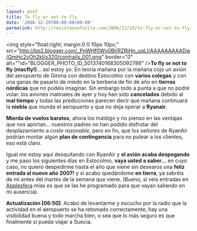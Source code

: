 ```yaml
---
layout: post
title: To fly or not to fly
date: '2006-12-29T00:00:00+00:00'
permalink: http://resistancefutile.com/2006/12/29/to-fly-or-not-to-fly/
---
```

<img style="float:right; margin:0 0 10px 10px;" src="http://bp2.blogger.com/_PnWHf0Wv0BI/RZRiHn_uqLI/AAAAAAAAADw/QmHc2vOh2kI/s320/contrails_001.png" border="0" alt=""id="BLOGGER_PHOTO_ID_5013740168305092786" /><span style="font-weight:bold;">To fly or not to fly (macfly!)</span>... así estoy yo. En teoría mañana por la mañana cojo un avión del aeropuerto de Girona con destino Estocolmo con <span style="font-weight:bold;">varios colegas</span> y con una ganas de pasarlo de miedo en la berbena de fin de año en <span style="font-weight:bold;">tierras nórdicas</span> que no podéis imaginar. Sin embargo todo a punta a que no podré volar: los aviones matinales de ayer y hoy han sido <span style="font-weight:bold;">cancelados</span> debido al <span style="font-weight:bold;">mal tiempo</span> y todas las predicciones parecen decir que mañana continuará la <span style="font-weight:bold;">niebla</span> que inunda el aeropuerto y que no deja operar a <span style="font-weight:bold;">Ryanair</span>. 

<span style="font-weight:bold;">Mierda de vuelos baratos</span>, ahora los maldigo y no pienso en las ventajas que nos aportan... nuestros padres no han podido disfrutar del desplazamiento a <span style="font-style:italic;">coste razonable</span>, pero en fin, que los señores de RyanAir podrían montar algún <span style="font-weight:bold;">plan de contingencia</span> para no putear a los clientes, eso está claro. 

Igual me estoy aquí desquitando con RyanAir y <span style="font-weight:bold;">el avión acaba despegando</span> y me paso los siguientes días en Estocolmo, <span style="font-weight:bold;">vaya usted a saber...</span> en cuyo caso, no quiero despedirme hasta el año que viene sin desearos una <span style="font-weight:bold;">feliz entrada al nuevo año 2007!</span> y si acabo quedándome <span style="font-weight:bold;">en tierra</span>, ya sabréis de mí antes del martes de la semana que viene. (Bueno, si veis entradas en <a href="http://applesfera.com">Applesfera</a> mías es que se las he programado para que vayan saliendo en mi ausencia).

<span style="font-weight:bold;">Actualización [06:50]</span>: Acabo de levantarme y escucho por la radio que la actividad en el aeropuerto se ha retomado correctamente, hay una visibilidad buena y todo marcha bien, o sea que lo más seguro es que finalmente sí pueda viajar a Suecia.
